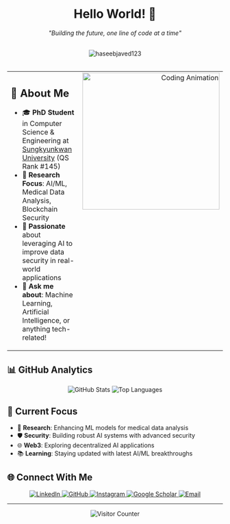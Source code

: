 <div align="center">
  <h1>Hello World! 👋</h1>
  <p><em>"Building the future, one line of code at a time"</em></p>
</div>

<br>

<div align="center">
  <img src="https://komarev.com/ghpvc/?username=haseebjaved123&label=Profile%20views&color=0e75b6&style=flat" alt="haseebjaved123" />
</div>

<br>

<table width="100%">
  <tr>
    <td valign="top" width="60%">
      <h2>🎯 <b>About Me</b></h2>
      <ul>
        <li>🎓 <b>PhD Student</b> in Computer Science & Engineering at <a href="https://www.skku.edu.com/">Sungkyunkwan University</a> (QS Rank #145)</li>
        <li>🔬 <b>Research Focus</b>: AI/ML, Medical Data Analysis, Blockchain Security</li>
        <li>🌟 <b>Passionate</b> about leveraging AI to improve data security in real-world applications</li>
        <li>💬 <b>Ask me about</b>: Machine Learning, Artificial Intelligence, or anything tech-related!</li>
      </ul>
    </td>
    <td valign="top" align="right" width="40%">
      <img src="https://media.giphy.com/media/SWoSkN6DxTszqIKEqv/giphy.gif" width="320" alt="Coding Animation"/>
    </td>
  </tr>
</table>

## 📊 **GitHub Analytics**

<div align="center">
  <img src="https://github-readme-stats.vercel.app/api?username=haseebjaved123&show_icons=true&theme=default&hide_border=true&count_private=true" alt="GitHub Stats"/>
  <img src="https://github-readme-stats.vercel.app/api/top-langs/?username=haseebjaved123&layout=compact&theme=default&hide_border=true" alt="Top Languages"/>
</div>


## 🎯 **Current Focus**

- 🔬 **Research**: Enhancing ML models for medical data analysis
- 🛡️ **Security**: Building robust AI systems with advanced security
- 🌐 **Web3**: Exploring decentralized AI applications
- 📚 **Learning**: Staying updated with latest AI/ML breakthroughs

## 🌐 **Connect With Me**

<div align="center">
  <a href="https://www.linkedin.com/in/haseeb-javed-mlengineer" target="_blank">
    <img src="https://img.icons8.com/color/48/000000/linkedin.png" alt="LinkedIn"/>
  </a>
  <a href="https://haseebjaved123.github.io" target="_blank">
    <img src="https://img.icons8.com/color/48/000000/github.png" alt="GitHub"/>
  </a>
  <a href="https://www.instagram.com/haseeebay" target="_blank">
    <img src="https://img.icons8.com/color/48/000000/instagram-new.png" alt="Instagram"/>
  </a>
  <a href="https://scholar.google.com/citations?user=Px3nMw0AAAAJ&hl=en" target="_blank">
    <img src="https://img.icons8.com/color/48/000000/google-scholar.png" alt="Google Scholar"/>
  </a>
  <a href="mailto:haseebjaved1996@yahoo.com">
    <img src="https://img.icons8.com/color/48/000000/gmail.png" alt="Email"/>
  </a>
</div>

---

<div align="center">
  <p><img src="https://komarev.com/ghpvc/?username=haseebjaved123&label=Visitors&color=0e75b6&style=flat" alt="Visitor Counter"/></p>
</div>